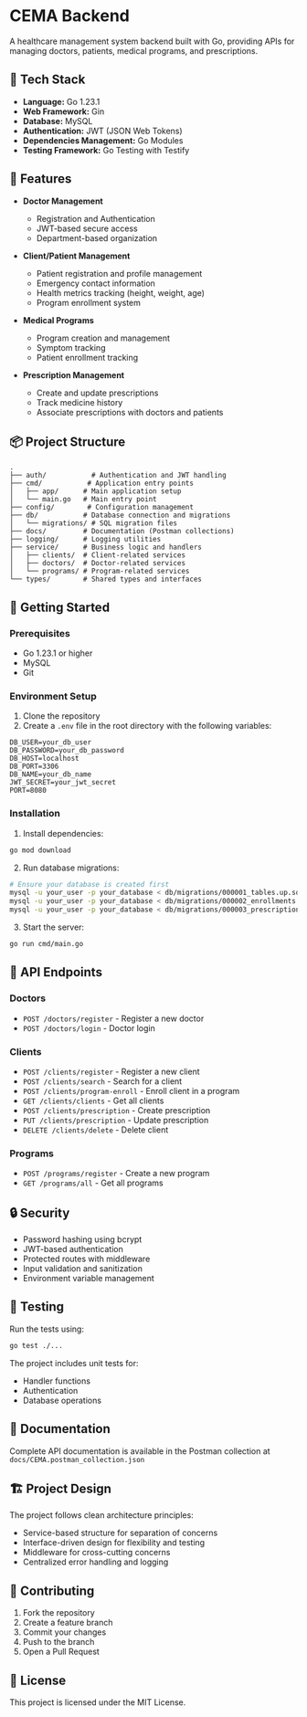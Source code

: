 # CEMA Backend

A  healthcare management system backend built with Go, providing APIs for managing doctors, patients, medical programs, and prescriptions.

## 🔧 Tech Stack

- **Language:** Go 1.23.1
- **Web Framework:** Gin
- **Database:** MySQL
- **Authentication:** JWT (JSON Web Tokens)
- **Dependencies Management:** Go Modules
- **Testing Framework:** Go Testing with Testify

## 🌟 Features

- **Doctor Management**
  - Registration and Authentication
  - JWT-based secure access
  - Department-based organization

- **Client/Patient Management**
  - Patient registration and profile management
  - Emergency contact information
  - Health metrics tracking (height, weight, age)
  - Program enrollment system

- **Medical Programs**
  - Program creation and management
  - Symptom tracking
  - Patient enrollment tracking

- **Prescription Management**
  - Create and update prescriptions
  - Track medicine history
  - Associate prescriptions with doctors and patients

## 📦 Project Structure

```
.
├── auth/           # Authentication and JWT handling
├── cmd/           # Application entry points
│   ├── app/      # Main application setup
│   └── main.go   # Main entry point
├── config/        # Configuration management
├── db/           # Database connection and migrations
│   └── migrations/ # SQL migration files
├── docs/         # Documentation (Postman collections)
├── logging/      # Logging utilities
├── service/      # Business logic and handlers
│   ├── clients/  # Client-related services
│   ├── doctors/  # Doctor-related services
│   └── programs/ # Program-related services
└── types/        # Shared types and interfaces
```

## 🚀 Getting Started

### Prerequisites

- Go 1.23.1 or higher
- MySQL
- Git

### Environment Setup

1. Clone the repository
2. Create a `.env` file in the root directory with the following variables:
```env
DB_USER=your_db_user
DB_PASSWORD=your_db_password
DB_HOST=localhost
DB_PORT=3306
DB_NAME=your_db_name
JWT_SECRET=your_jwt_secret
PORT=8080
```

### Installation

1. Install dependencies:
```bash
go mod download
```

2. Run database migrations:
```bash
# Ensure your database is created first
mysql -u your_user -p your_database < db/migrations/000001_tables.up.sql
mysql -u your_user -p your_database < db/migrations/000002_enrollments.up.sql
mysql -u your_user -p your_database < db/migrations/000003_prescriptions.up.sql
```

3. Start the server:
```bash
go run cmd/main.go
```

## 📡 API Endpoints

### Doctors
- `POST /doctors/register` - Register a new doctor
- `POST /doctors/login` - Doctor login

### Clients
- `POST /clients/register` - Register a new client
- `POST /clients/search` - Search for a client
- `POST /clients/program-enroll` - Enroll client in a program
- `GET /clients/clients` - Get all clients
- `POST /clients/prescription` - Create prescription
- `PUT /clients/prescription` - Update prescription
- `DELETE /clients/delete` - Delete client

### Programs
- `POST /programs/register` - Create a new program
- `GET /programs/all` - Get all programs

## 🔒 Security

- Password hashing using bcrypt
- JWT-based authentication
- Protected routes with middleware
- Input validation and sanitization
- Environment variable management

## 🧪 Testing

Run the tests using:
```bash
go test ./...
```

The project includes unit tests for:
- Handler functions
- Authentication
- Database operations

## 📝 Documentation

Complete API documentation is available in the Postman collection at `docs/CEMA.postman_collection.json`

## 🏗️ Project Design

The project follows clean architecture principles:
- Service-based structure for separation of concerns
- Interface-driven design for flexibility and testing
- Middleware for cross-cutting concerns
- Centralized error handling and logging

## 🤝 Contributing

1. Fork the repository
2. Create a feature branch
3. Commit your changes
4. Push to the branch
5. Open a Pull Request

## 📄 License

This project is licensed under the MIT License.